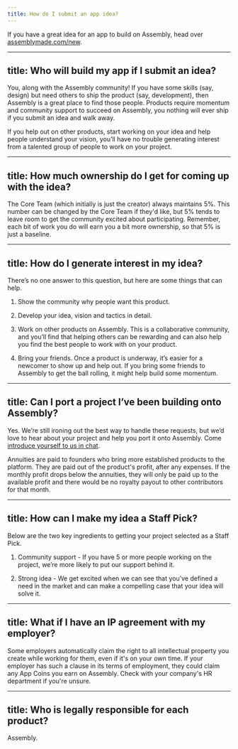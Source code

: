 ```yaml
---
title: How do I submit an app idea?
---
```


If you have a great idea for an app to build on Assembly, head over [assemblymade.com/new](assemblymade.com/new).

---
title: Who will build my app if I submit an idea?
---

You, along with the Assembly community! If you have some skills (say, design) but need others to ship the product (say, development), then Assembly is a great place to find those people. Products require momentum and community support to succeed on Assembly, you nothing will ever ship if you submit an idea and walk away.

If you help out on other products, start working on your idea and help people understand your vision, you’ll have no trouble generating interest from a talented group of people to work on your project.

---
title: How much ownership do I get for coming up with the idea?
---

The Core Team (which initially is just the creator) always maintains 5%. This number can be changed by the Core Team if they'd like, but 5% tends to leave room to get the community excited about participating. Remember, each bit of work you do will earn you a bit more ownership, so that 5% is just a baseline.

---
title: How do I generate interest in my idea?
---

There’s no one answer to this question, but here are some things that can help.


1. Show the community why people want this product.

2. Develop your idea, vision and tactics in detail.

3. Work on other products on Assembly. This is a collaborative community, and you’ll find that helping others can be rewarding and can also help you find the best people to work with on your product.

4.  Bring your friends. Once a product is underway, it’s easier for a newcomer to show up and help out. If you bring some friends to Assembly to get the ball rolling, it might help build some momentum.



---
title: Can I port a project I’ve been building onto Assembly?
---

Yes. We’re still ironing out the best way to handle these requests, but we’d love to hear about your project and help you port it onto Assembly. Come [introduce yourself to us in chat](https://assemblymade.com/meta/discuss).



Annuities are paid to founders who bring more established products to the platform. They are paid out of the product's profit, after any expenses. If the monthly profit drops below the annuities, they will only be paid up to the available profit and there would be no royalty payout to other contributors for that month.

---
title: How can I make my idea a Staff Pick?
---

Below are the two key ingredients to getting your project selected as a Staff Pick.


1. Community support - If you have 5 or more people working on the project, we’re more likely to put our support behind it.

2. Strong idea - We get excited when we can see that you’ve defined a need in the market and can make a compelling case that your idea will solve it.


---
title: What if I have an IP agreement with my employer?
---

Some employers automatically claim the right to all intellectual property you create while working for them, even if it's on your own time. If your employer has such a clause in its terms of employment, they could claim any App Coins you earn on Assembly. Check with your company's HR department if you're unsure.

---
title: Who is legally responsible for each product?
---

Assembly.
